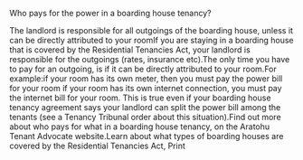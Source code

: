 Who pays for the power in a boarding house tenancy?

The landlord is responsible for all outgoings of the boarding house, unless it can be directly attributed to your roomIf you are staying in a boarding house that is covered by the Residential Tenancies Act, your landlord is responsible for the outgoings (rates, insurance etc).The only time you have to pay for an outgoing, is if it can be directly attributed to your room.For example:if your room has its own meter, then you must pay the power bill for your room
if your room has its own internet connection, you must pay the internet bill for your room.
This is true even if your boarding house tenancy agreement says your landlord can split the power bill among the tenants (see a Tenancy Tribunal order about this situation).Find out more about who pays for what in a boarding house tenancy, on the Aratohu Tenant Advocate website.Learn about what types of boarding houses are covered by the Residential Tenancies Act,  Print 